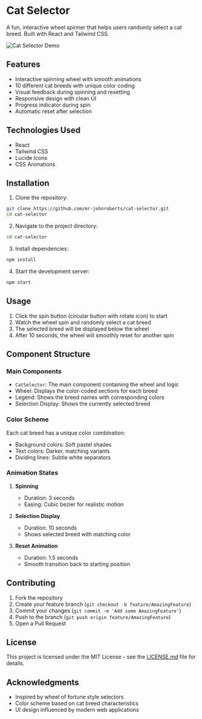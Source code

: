 # Cat Selector

A fun, interactive wheel spinner that helps users randomly select a cat breed. Built with React and Tailwind CSS.

![Cat Selector Demo](demo.gif)

## Features

- Interactive spinning wheel with smooth animations
- 10 different cat breeds with unique color coding
- Visual feedback during spinning and resetting
- Responsive design with clean UI
- Progress indicator during spin
- Automatic reset after selection

## Technologies Used

- React
- Tailwind CSS
- Lucide Icons
- CSS Animations

## Installation

1. Clone the repository:

```bash
git clone https://github.com/mr-johnroberts/cat-selector.git
cd cat-selector
```

2. Navigate to the project directory:

```bash
cd cat-selector
```

3. Install dependencies:

```bash
npm install
```

4. Start the development server:

```bash
npm start
```

## Usage

1. Click the spin button (circular button with rotate icon) to start
2. Watch the wheel spin and randomly select a cat breed
3. The selected breed will be displayed below the wheel
4. After 10 seconds, the wheel will smoothly reset for another spin

## Component Structure

### Main Components

- `CatSelector`: The main component containing the wheel and logic
- Wheel: Displays the color-coded sections for each breed
- Legend: Shows the breed names with corresponding colors
- Selection Display: Shows the currently selected breed

### Color Scheme

Each cat breed has a unique color combination:

- Background colors: Soft pastel shades
- Text colors: Darker, matching variants
- Dividing lines: Subtle white separators

### Animation States

1. **Spinning**

   - Duration: 3 seconds
   - Easing: Cubic bezier for realistic motion

2. **Selection Display**

   - Duration: 10 seconds
   - Shows selected breed with matching color

3. **Reset Animation**
   - Duration: 1.5 seconds
   - Smooth transition back to starting position

## Contributing

1. Fork the repository
2. Create your feature branch (`git checkout -b feature/AmazingFeature`)
3. Commit your changes (`git commit -m 'Add some AmazingFeature'`)
4. Push to the branch (`git push origin feature/AmazingFeature`)
5. Open a Pull Request

## License

This project is licensed under the MIT License - see the [LICENSE.md](LICENSE.md) file for details.

## Acknowledgments

- Inspired by wheel of fortune style selectors
- Color scheme based on cat breed characteristics
- UI design influenced by modern web applications
